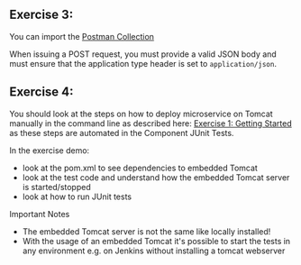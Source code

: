 ## Exercise 3:
You can import the [Postman Collection](Exercise_3_CreateAdsEndpoints.json.postman_collection)

When issuing a POST request, you must provide a valid JSON body and must ensure that the application type header is set to `application/json`. 

## Exercise 4:
You should look at the steps on how to deploy microservice on Tomcat manually in the command line as described here: [Exercise 1: Getting Started](Exercise_1_GettingStarted.md)
as these steps are automated in the Component JUnit Tests.

In the exercise demo:
- look at the pom.xml to see dependencies to embedded Tomcat
- look at the test code and understand how the embedded Tomcat server is started/stopped
- look at how to run JUnit tests

Important Notes
- The embedded Tomcat server is not the same like locally installed!
- With the usage of an embedded Tomcat it's possible to start the tests in any environment e.g. on Jenkins without installing a tomcat webserver
